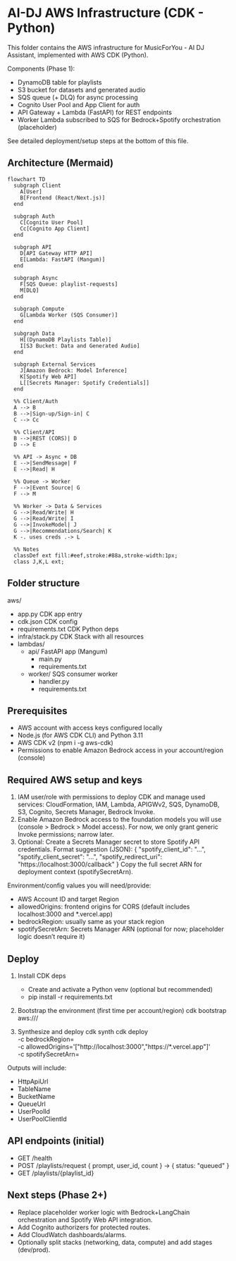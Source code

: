 # AI-DJ AWS Infrastructure (CDK - Python)

This folder contains the AWS infrastructure for MusicForYou - AI DJ Assistant, implemented with AWS CDK (Python).

Components (Phase 1):
- DynamoDB table for playlists
- S3 bucket for datasets and generated audio
- SQS queue (+ DLQ) for async processing
- Cognito User Pool and App Client for auth
- API Gateway + Lambda (FastAPI) for REST endpoints
- Worker Lambda subscribed to SQS for Bedrock+Spotify orchestration (placeholder)

See detailed deployment/setup steps at the bottom of this file.

## Architecture (Mermaid)

```mermaid
flowchart TD
  subgraph Client
    A[User]
    B[Frontend (React/Next.js)]
  end

  subgraph Auth
    C[Cognito User Pool]
    Cc[Cognito App Client]
  end

  subgraph API
    D[API Gateway HTTP API]
    E[Lambda: FastAPI (Mangum)]
  end

  subgraph Async
    F[SQS Queue: playlist-requests]
    M[DLQ]
  end

  subgraph Compute
    G[Lambda Worker (SQS Consumer)]
  end

  subgraph Data
    H[(DynamoDB Playlists Table)]
    I[S3 Bucket: Data and Generated Audio]
  end

  subgraph External Services
    J[Amazon Bedrock: Model Inference]
    K[Spotify Web API]
    L[[Secrets Manager: Spotify Credentials]]
  end

  %% Client/Auth
  A --> B
  B -->|Sign-up/Sign-in| C
  C --> Cc

  %% Client/API
  B -->|REST (CORS)| D
  D --> E

  %% API -> Async + DB
  E -->|SendMessage| F
  E -->|Read| H

  %% Queue -> Worker
  F -->|Event Source| G
  F --> M

  %% Worker -> Data & Services
  G -->|Read/Write| H
  G -->|Read/Write| I
  G -->|InvokeModel| J
  G -->|Recommendations/Search| K
  K -. uses creds .-> L

  %% Notes
  classDef ext fill:#eef,stroke:#88a,stroke-width:1px;
  class J,K,L ext;
```

## Folder structure

aws/
- app.py                  CDK app entry
- cdk.json                CDK config
- requirements.txt        CDK Python deps
- infra/stack.py          CDK Stack with all resources
- lambdas/
	- api/                  FastAPI app (Mangum)
		- main.py
		- requirements.txt
	- worker/               SQS consumer worker
		- handler.py
		- requirements.txt

## Prerequisites

- AWS account with access keys configured locally
- Node.js (for AWS CDK CLI) and Python 3.11
- AWS CDK v2 (npm i -g aws-cdk)
- Permissions to enable Amazon Bedrock access in your account/region (console)

## Required AWS setup and keys

1) IAM user/role with permissions to deploy CDK and manage used services: CloudFormation, IAM, Lambda, APIGWv2, SQS, DynamoDB, S3, Cognito, Secrets Manager, Bedrock Invoke.
2) Enable Amazon Bedrock access to the foundation models you will use (console > Bedrock > Model access). For now, we only grant generic Invoke permissions; narrow later.
3) Optional: Create a Secrets Manager secret to store Spotify API credentials. Format suggestion (JSON):
	 {
		 "spotify_client_id": "...",
		 "spotify_client_secret": "...",
		 "spotify_redirect_uri": "https://localhost:3000/callback"
	 }
	 Copy the full secret ARN for deployment context (spotifySecretArn).

Environment/config values you will need/provide:
- AWS Account ID and target Region
- allowedOrigins: frontend origins for CORS (default includes localhost:3000 and *.vercel.app)
- bedrockRegion: usually same as your stack region
- spotifySecretArn: Secrets Manager ARN (optional for now; placeholder logic doesn’t require it)

## Deploy

1) Install CDK deps
	 - Create and activate a Python venv (optional but recommended)
	 - pip install -r requirements.txt

2) Bootstrap the environment (first time per account/region)
	 cdk bootstrap aws://<ACCOUNT>/<REGION>

3) Synthesize and deploy
	 cdk synth
	 cdk deploy \
		 -c bedrockRegion=<REGION> \
		 -c allowedOrigins='["http://localhost:3000","https://*.vercel.app"]' \
		 -c spotifySecretArn=<optional-secret-arn>

Outputs will include:
- HttpApiUrl
- TableName
- BucketName
- QueueUrl
- UserPoolId
- UserPoolClientId

## API endpoints (initial)

- GET /health
- POST /playlists/request  { prompt, user_id, count } -> { status: "queued" }
- GET /playlists/{playlist_id}

## Next steps (Phase 2+)

- Replace placeholder worker logic with Bedrock+LangChain orchestration and Spotify Web API integration.
- Add Cognito authorizers for protected routes.
- Add CloudWatch dashboards/alarms.
- Optionally split stacks (networking, data, compute) and add stages (dev/prod).


